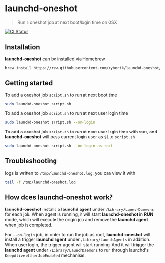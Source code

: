 # launchd-oneshot

> Run a oneshot job at next boot/login time on OSX

[![CI Status](http://img.shields.io/travis/cybertk/launchd-oneshot/master.svg?style=flat)](https://travis-ci.org/cybertk/launchd-oneshot)

## Installation

**launchd-oneshot** can be installed via Homebrew

```bash
brew install https://raw.githubusercontent.com/cybertk/launchd-oneshot/master/launchd-oneshot.rb
```

## Getting started

To add a oneshot job `script.sh` to run at next boot time

```bash
sudo launchd-oneshot script.sh
```

To add a oneshot job `script.sh` to run at next user login time

```bash
sudo launchd-oneshot script.sh --on-login
```

To add a oneshot job `script.sh` to run at next user login time with root, and **launchd-oneshot** will pass current login user as `$1` to `script.sh`

```bash
sudo launchd-oneshot script.sh --on-login-as-root
```


## Troubleshooting

logs is written to `/tmp/launchd-oneshot.log`, you can view it with

```bash
tail -f /tmp/launchd-oneshot.log
```

## How does launchd-oneshot work?

**launchd-oneshot** installs a **launchd agent** under `/Library/LaunchDaemons` for each job. When agent is running, it will start **launchd-oneshot** in **RUN** mode, which will execute the origin job and remove the **launchd agent** when job is completed.

For `--on-login` job, in order to run the job as root, **launchd-oneshot** will install a trigger **launchd agent** under `/Library/LaunchAgents` in addition. When user login, the trigger agent will start running. And it will trigger the **launchd agent** under `/Library/LaunchDaemons` to run through launchd's `KeepAlive:OtherJobEnabled` mechanism.
